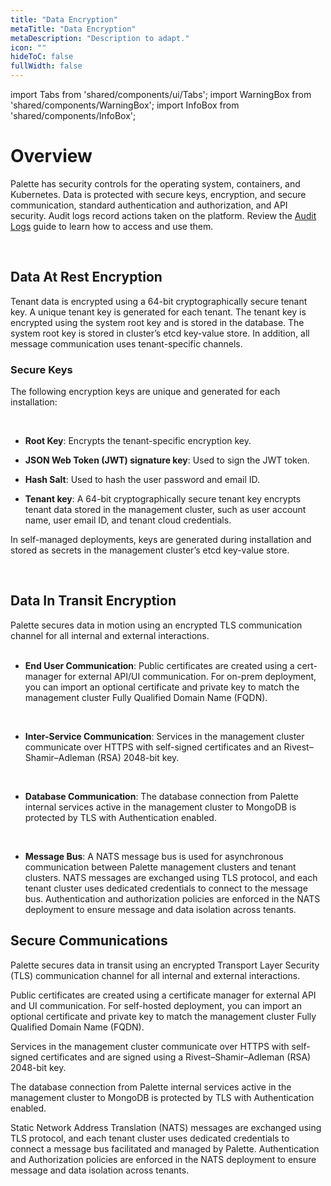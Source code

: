 ```yaml
---
title: "Data Encryption"
metaTitle: "Data Encryption"
metaDescription: "Description to adapt."
icon: ""
hideToC: false
fullWidth: false
---
```


import Tabs from 'shared/components/ui/Tabs';
import WarningBox from 'shared/components/WarningBox';
import InfoBox from 'shared/components/InfoBox';

# Overview

Palette has security controls for the operating system, containers, and Kubernetes. Data is protected with secure keys, encryption, and secure communication, standard authentication and authorization, and API security. Audit logs record actions taken on the platform. Review the [Audit Logs](/audit-logs) guide to learn how to access and use them.


<br />

## Data At Rest Encryption

Tenant data is encrypted using a 64-bit cryptographically secure tenant key. A unique tenant key is generated for each tenant. The tenant key is encrypted using the system root key and is stored in the database. The system root key is stored in cluster’s etcd key-value store. In addition, all message communication uses tenant-specific channels.

### Secure Keys

The following encryption keys are unique and generated for each installation:

<br />

- **Root Key**: Encrypts the tenant-specific encryption key.


- **JSON Web Token (JWT) signature key**: Used to sign the JWT token.


- **Hash Salt**: Used to hash the user password and email ID.


- **Tenant key**: A 64-bit cryptographically secure tenant key encrypts tenant data stored in the management cluster, such as user account name, user email ID, and tenant cloud credentials.


In self-managed deployments, keys are generated during installation and stored as secrets in the management cluster’s etcd key-value store.

<br />

## Data In Transit Encryption

Palette secures data in motion using an encrypted TLS communication channel for all internal and external interactions.<br /><br />

- **End User Communication**: Public certificates are created using a cert-manager for external API/UI communication. For on-prem deployment, you can import an optional certificate and private key to match the management cluster Fully Qualified Domain Name (FQDN).

<br />

- **Inter-Service Communication**: Services in the management cluster communicate over HTTPS with self-signed certificates and an Rivest–Shamir–Adleman (RSA) 2048-bit key.

<br />

- **Database Communication**: The database connection from Palette internal services active in the management cluster to MongoDB is protected by TLS with Authentication enabled.

<br />

- **Message Bus**: A NATS message bus is used for asynchronous communication between Palette management clusters and tenant clusters. NATS messages are exchanged using TLS protocol, and each tenant cluster uses dedicated credentials to connect to the message bus. Authentication and authorization policies are enforced in the NATS deployment to ensure message and data isolation across tenants.


## Secure Communications

Palette secures data in transit using an encrypted Transport Layer Security (TLS) communication channel for all internal and external interactions.

Public certificates are created using a certificate manager for external API and UI communication. For self-hosted deployment, you can import an optional certificate and private key to match the management cluster Fully Qualified Domain Name (FQDN).

Services in the management cluster communicate over HTTPS with self-signed certificates and are signed using a Rivest–Shamir–Adleman (RSA) 2048-bit key.

The database connection from Palette internal services active in the management cluster to MongoDB is protected by TLS with Authentication enabled.

Static Network Address Translation (NATS) messages are exchanged using TLS protocol, and each tenant cluster uses dedicated credentials to connect a message bus facilitated and managed by Palette. Authentication and Authorization policies are enforced in the NATS deployment to ensure message and data isolation across tenants.

